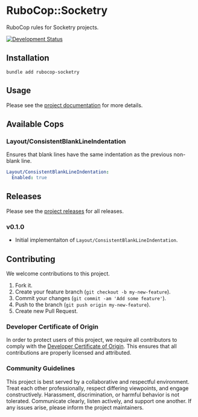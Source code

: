 # RuboCop::Socketry

RuboCop rules for Socketry projects.

[![Development Status](https://github.com/socketry/rubocop-socketry/workflows/Test/badge.svg)](https://github.com/socketry/rubocop-socketry/actions?workflow=Test)

## Installation

    bundle add rubocop-socketry

## Usage

Please see the [project documentation](https://socketry.github.io/rubocop-socketry/) for more details.

## Available Cops

### Layout/ConsistentBlankLineIndentation

Ensures that blank lines have the same indentation as the previous non-blank line.

``` yaml
Layout/ConsistentBlankLineIndentation:
  Enabled: true
```

## Releases

Please see the [project releases](https://socketry.github.io/rubocop-socketry/releases/index) for all releases.

### v0.1.0

  - Initial implementaiton of `Layout/ConsistentBlankLineIndentation`.

## Contributing

We welcome contributions to this project.

1.  Fork it.
2.  Create your feature branch (`git checkout -b my-new-feature`).
3.  Commit your changes (`git commit -am 'Add some feature'`).
4.  Push to the branch (`git push origin my-new-feature`).
5.  Create new Pull Request.

### Developer Certificate of Origin

In order to protect users of this project, we require all contributors to comply with the [Developer Certificate of Origin](https://developercertificate.org/). This ensures that all contributions are properly licensed and attributed.

### Community Guidelines

This project is best served by a collaborative and respectful environment. Treat each other professionally, respect differing viewpoints, and engage constructively. Harassment, discrimination, or harmful behavior is not tolerated. Communicate clearly, listen actively, and support one another. If any issues arise, please inform the project maintainers.

